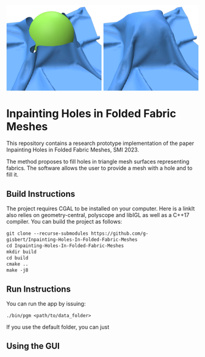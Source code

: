 ![Teaser](teaser.png)
# Inpainting Holes in Folded Fabric Meshes

This repository contains a research prototype implementation of the paper Inpainting Holes in Folded
Fabric Meshes, SMI 2023. 

The method proposes to fill holes in triangle mesh surfaces representing fabrics. The software allows
the user to provide a mesh with a hole and to fill it.

## Build Instructions

The project requires CGAL to be installed on your computer. Here is a linkIt also relies on geometry-central, 
polyscope and libIGL as well as a C++17 compiler.
You can build the project as follows:
```
git clone --recurse-submodules https://github.com/g-gisbert/Inpainting-Holes-In-Folded-Fabric-Meshes
cd Inpainting-Holes-In-Folded-Fabric-Meshes
mkdir build
cd build
cmake ..
make -j8
```

## Run Instructions

You can run the app by issuing:
```
./bin/pgm <path/to/data_folder>
```
If you use the default folder, you can just 

## Using the GUI

